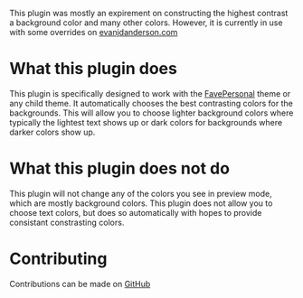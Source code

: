 This plugin was mostly an expirement on constructing the highest contrast a background color and many other colors. However, it is currently in use with some overrides on [evanjdanderson.com](http://evanjdanderson.com)

# What this plugin does

This plugin is specifically designed to work with the [FavePersonal](http://crowdfavorite.com/wordpress/themes/favepersonal/) theme or any 
child theme. It automatically chooses the best contrasting colors for the backgrounds. This will allow you to choose lighter background colors where typically the lightest text shows up or dark colors for backgrounds where darker colors show up. 

# What this plugin does not do

This plugin will not change any of the colors you see in preview mode, which are mostly background colors. This plugin does not allow you to choose text colors, but does so automatically with hopes to provide consistant constrasting colors.


# Contributing
Contributions can be made on [GitHub](https://github.com/kidfiction/wp-ejda-colors)

